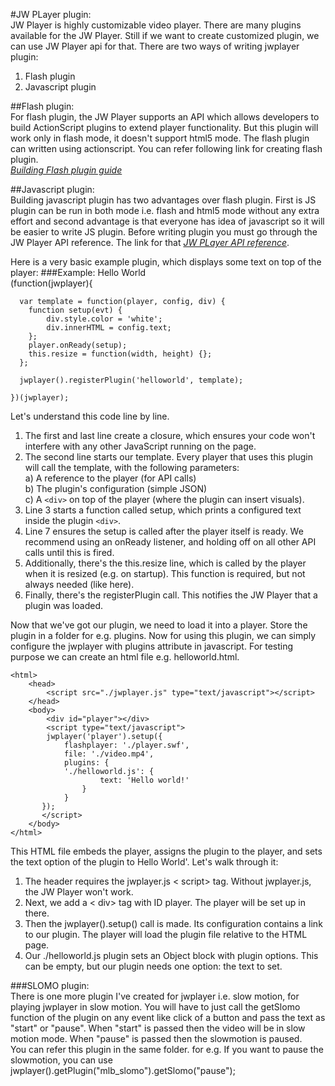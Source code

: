 #JW PLayer plugin: 	  
JW Player is highly customizable video player. There are many plugins available for the JW Player.
Still if we want to create customized plugin, we can use JW Player api for that.
There are two ways of writing jwplayer plugin:   
1. Flash plugin  
2. Javascript plugin  

##Flash plugin:  
For flash plugin, the JW Player supports an API which allows developers to build ActionScript plugins to extend player functionality.
But this plugin will work only in flash mode, it doesn't support html5 mode. The flash plugin can written using actionscript. You can refer following link for creating flash plugin.  
[*Building Flash plugin guide* ](http://www.longtailvideo.com/support/jw-player/jw-player-for-flash-v5/17679/building-flash-plugins)

##Javascript plugin:   
Building javascript plugin has two advantages over flash plugin. First is JS plugin can be run in both mode i.e. flash and html5 mode without any extra effort and second advantage is that everyone has idea of javascript so it will be easier to write JS plugin.
Before writing plugin you must go through the JW Player API reference. The link for that [*JW PLayer API reference*](http://www.longtailvideo.com/support/jw-player/jw-player-for-flash-v5/12540/javascript-api-reference/).

Here is a very basic example plugin, which displays some text on top of the player:
###Example: Hello World     
    (function(jwplayer){

      var template = function(player, config, div) {
        function setup(evt) {
            div.style.color = 'white';
            div.innerHTML = config.text;
        };
        player.onReady(setup);
        this.resize = function(width, height) {};
      };

      jwplayer().registerPlugin('helloworld', template);

    })(jwplayer); 
Let's understand this code line by line.  

1. The first and last line create a  closure, which ensures your code won't interfere with any other JavaScript running on the page.  
2. The second line starts our template. Every player that uses this plugin will call the template, with the following parameters:  
   a) 	A reference to the player (for API calls)  
   b)   The plugin's configuration (simple JSON)  
   c)   A `<div>` on top of the player (where the plugin can insert visuals).  	
3. Line 3 starts a function called setup, which prints a configured text inside the plugin `<div>`.  
4. Line 7 ensures the setup is called after the player itself is ready. We recommend using an onReady listener, and holding off on all other API calls until this is fired.  
5. Additionally, there's the this.resize line, which is called by the player when it is resized (e.g. on startup). This function is required, but not always needed (like here).  
6. Finally, there's the registerPlugin call. This notifies the JW Player that a plugin was loaded.  

Now that we've got our plugin, we need to load it into a player. Store the plugin in a folder for e.g. plugins. Now for using this plugin, we can simply configure the jwplayer with plugins attribute in javascript. For testing purpose we can create an html file e.g. helloworld.html.

    <html>
        <head>
            <script src="./jwplayer.js" type="text/javascript"></script>
        </head>
        <body>
            <div id="player"></div>
            <script type="text/javascript">
            jwplayer('player').setup({
                flashplayer: './player.swf',
                file: './video.mp4',
                plugins: {
                './helloworld.js': {
                        text: 'Hello world!'
                    }
                }
           });
           </script>
        </body>
    </html>
This HTML file embeds the player, assigns the plugin to the player, and sets the text option of the plugin to Hello World'. Let's walk through it:
	
1. The header requires the jwplayer.js < script> tag. Without jwplayer.js, the JW Player won't work.
2. Next, we add a < div> tag with ID player. The player will be set up in there.
3. Then the jwplayer().setup() call is made. Its configuration contains a link to our plugin. The player will load the plugin file relative to the HTML page.
4. Our ./helloworld.js plugin sets an Object block with plugin options. This can be empty, but our plugin needs one option: the text to set.

###SLOMO plugin:  
There is one more plugin I've created for jwplayer i.e. slow motion, for playing jwplayer in slow motion.
You will have to just call the getSlomo function of the plugin on any event like click of a button and pass the text as "start" or "pause". 
When "start" is passed then the video will be in slow motion mode. When "pause" is passed then the slowmotion is paused.   
You can refer this plugin in the same folder.
for e.g. If you want to pause the slowmotion, you can use
jwplayer().getPlugin("mlb_slomo").getSlomo("pause");

